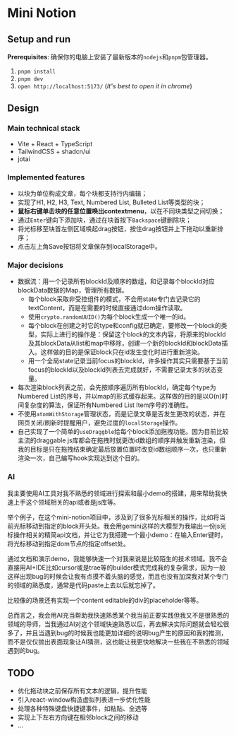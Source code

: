 # Mini Notion

## Setup and run

**Prerequisites**: 确保你的电脑上安装了最新版本的`nodejs`和`pnpm`包管理器。

1. `pnpm install`
2. `pnpm dev`
3. `open http://localhost:5173/` (_It's best to open it in chrome_)

## Design

### Main technical stack

- Vite + React + TypeScript
- TailwindCSS + shadcn/ui
- jotai

### Implemented features

- 以块为单位构成文章，每个块都支持行内编辑；
- 实现了H1, H2, H3, Text, Numbered List, Bulleted List等类型的块；
- **鼠标右键单击块的任意位置唤出contextmenu**，以在不同块类型之间切换；
- 通过`Enter`键向下添加块，通过在块首按下`Backspace`键删除块；
- 将光标移至块首左侧区域唤起drag按钮，按住drag按钮并上下拖动以重新排序；
- 点击左上角Save按钮将文章保存到localStorage中。

### Major decisions

- 数据流：用一个记录所有blockId及顺序的数组，和记录每个blockId对应blockData数据的Map，管理所有数据。
  - 每个block采取非受控组件的模式，不会用state专门去记录它的textContent，而是在需要的时候直接通过dom操作读取。
  - 使用`crypto.randomUUID()`为每个block生成一个唯一的id。
  - 每个block在创建之时它的type和config就已确定，要修改一个block的类型，实际上进行的操作是：保留这个block的文本内容，将原来的blockId及其blockData从list和map中移除，创建一个新的blockId和blockData插入。这样做的目的是保证block只在id发生变化时进行重新渲染。
  - 用一个全局state记录当前focus的blockId，许多操作其实只需要基于当前focus的blockId以及blockId列表去完成就好，不需要记录太多的状态变量。
- 每次渲染block列表之前，会先按顺序遍历所有blockId，确定每个type为Numbered List的序号，并以map的形式缓存起来。这样做的目的是以O(n)时间复杂度的算法，保证所有Numbered List Item序号的准确性。
- 不使用`atomWithStorage`管理状态，而是记录文章是否发生更改的状态，并在网页关闭/刷新时提醒用户，避免过度的`localStorage`操作。
- 自己实现了一个简单的`useDraggble`给每个block添加拖拽功能。因为目前比较主流的draggable js库都会在拖拽时就更改id数组的顺序并触发重新渲染，但我的目标是只在拖拽结束确定最后放置位置时改变id数组顺序一次，也只重新渲染一次，自己编写hook实现达到这个目的。

### AI

我主要使用AI工具对我不熟悉的领域进行探索和最小demo的搭建，用来帮助我快速上手这个领域相关的api或者是js库等。

举个例子，在这个mini-notion项目中，涉及到了很多光标相关的操作，比如将当前光标移动到指定的block开头处。我会用gemini这样的大模型为我输出一份js光标操作相关的精简api文档，并让它为我搭建一个最小demo：在输入Enter键时，将光标移动到指定dom节点的指定offset处。

通过文档和演示demo，我能够快速一个对我来说是比较陌生的技术领域。我不会直接用AI+IDE比如cursor或是trae等的builder模式完成我的复杂需求，因为一般这样出现bug的时候会让我有点摸不着头脑的感觉，而且也没有加深我对某个专门的领域的熟悉度，通常是代码paste上去以后就忘掉了。

比较像的场景还有实现一个content editable的div的placeholder等等。

总而言之，我会用AI充当帮助我快速熟悉某个我当前正要实践但我又不是很熟悉的领域的导师，当我通过AI对这个领域快速熟悉以后，再去解决实际问题就会轻松很多了，并且当遇到bug的时候我也能更加详细的说明bug产生的原因和我的推测，而不是仅仅抛出表面现象让AI猜测，这也能让我更快地解决一些我在不熟悉的领域遇到的bug。

## TODO

- 优化拖动块之前保存所有文本的逻辑，提升性能
- 引入react-window构造虚拟列表进一步优化性能
- 处理各种特殊键盘快捷键事件，如粘贴、全选等
- 实现上下左右方向键在相邻block之间的移动
- ...
